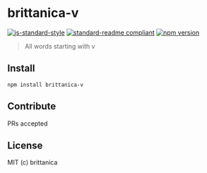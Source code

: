 # brittanica-v

[![js-standard-style](https://img.shields.io/badge/code%20style-standard-brightgreen.svg?style=flat-square)](http://standardjs.com/)
[![standard-readme compliant](https://img.shields.io/badge/standard--readme-OK-green.svg?style=flat-square)](https://github.com/RichardLitt/standard-readme)
[![npm version](https://img.shields.io/npm/v/brittanica-v.svg?style=flat-square)](https://badge.fury.io/js/brittanica-v)

> All words starting with v

## Install
```
npm install brittanica-v
```

## Contribute

PRs accepted

## License

MIT (c) brittanica

